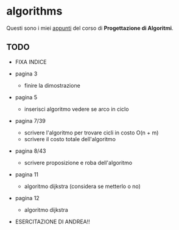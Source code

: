 # algorithms 

Questi sono i miei [appunti](https://raw.githubusercontent.com/ph04/algorithms/main/src/main.pdf) del corso di **Progettazione di Algoritmi**.

## TODO

- FIXA INDICE

- pagina 3
    - finire la dimostrazione

- pagina 5
    - inserisci algoritmo vedere se arco in ciclo

- pagina 7/39
    - scrivere l'algoritmo per trovare cicli in costo O(n + m)
    - scrivere il costo totale dell'algoritmo

- pagina 8/43
    - scrivere proposizione e roba dell'algoritmo

- pagina 11
    - algoritmo dijkstra (considera se metterlo o no)

- pagina 12
    - algoritmo dijkstra

- ESERCITAZIONE DI ANDREA!!

